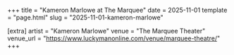 +++
title = "Kameron Marlowe at The Marquee"
date = 2025-11-01
template = "page.html"
slug = "2025-11-01-kameron-marlowe"

[extra]
artist = "Kameron Marlowe"
venue = "The Marquee Theater"
venue_url = "https://www.luckymanonline.com/venue/marquee-theatre/"
+++
